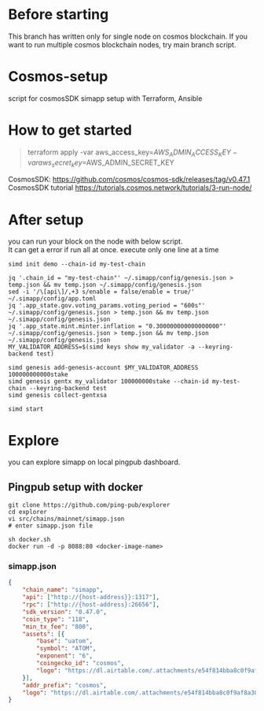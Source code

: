 # Before starting
 This branch has written only for single node on cosmos blockchain.
 If you want to run multiple cosmos blockchain nodes, try main branch script.

# Cosmos-setup
 script for cosmosSDK simapp setup with Terraform, Ansible

# How to get started
> terraform apply -var aws_access_key=$AWS_ADMIN_ACCESS_KEY -var aws_secret_key=$AWS_ADMIN_SECRET_KEY
 
CosmosSDK: https://github.com/cosmos/cosmos-sdk/releases/tag/v0.47.1 <br/>
CosmosSDK tutorial https://tutorials.cosmos.network/tutorials/3-run-node/


# After setup 
 you can run your block on the node with below script. <br/>
It can get a error if run all at once. execute only one line at a time
````shell
simd init demo --chain-id my-test-chain

jq '.chain_id = "my-test-chain"' ~/.simapp/config/genesis.json > temp.json && mv temp.json ~/.simapp/config/genesis.json
sed -i '/\[api\]/,+3 s/enable = false/enable = true/' ~/.simapp/config/app.toml
jq '.app_state.gov.voting_params.voting_period = "600s"' ~/.simapp/config/genesis.json > temp.json && mv temp.json ~/.simapp/config/genesis.json
jq '.app_state.mint.minter.inflation = "0.300000000000000000"' ~/.simapp/config/genesis.json > temp.json && mv temp.json ~/.simapp/config/genesis.json
MY_VALIDATOR_ADDRESS=$(simd keys show my_validator -a --keyring-backend test)

simd genesis add-genesis-account $MY_VALIDATOR_ADDRESS 100000000000stake
simd genesis gentx my_validator 100000000stake --chain-id my-test-chain --keyring-backend test
simd genesis collect-gentxsa

simd start 
````


# Explore
 you can explore simapp on local pingpub dashboard. 

## Pingpub setup with docker
````shell
git clone https://github.com/ping-pub/explorer
cd explorer
vi src/chains/mainnet/simapp.json
# enter simapp.json file

sh docker.sh
docker run -d -p 8088:80 <docker-image-name>
````

### simapp.json
```json 
{
    "chain_name": "simapp",
    "api": ["http://{host-address}}:1317"], 
    "rpc": ["http://{host-address}:26656"],
    "sdk_version": "0.47.0",
    "coin_type": "118",
    "min_tx_fee": "800",
    "assets": [{
        "base": "uatom",
        "symbol": "ATOM",
        "exponent": "6",
        "coingecko_id": "cosmos", 
        "logo": "https://dl.airtable.com/.attachments/e54f814bba8c0f9af8a3056020210de0/2d1155fb/cosmos-hub.svg"
    }],
    "addr_prefix": "cosmos",
    "logo": "https://dl.airtable.com/.attachments/e54f814bba8c0f9af8a3056020210de0/2d1155fb/cosmos-hub.svg"
}
```

